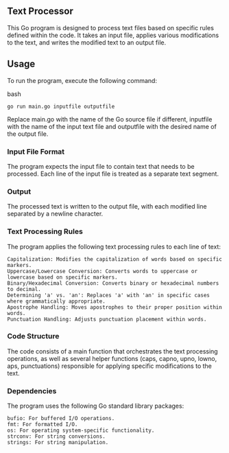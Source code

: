 ## Text Processor

This Go program is designed to process text files based on specific rules defined within the code. It takes an input file, applies various modifications to the text, and writes the modified text to an output file.
## Usage

To run the program, execute the following command:

bash

```go run main.go inputfile outputfile```

Replace main.go with the name of the Go source file if different, inputfile with the name of the input text file and outputfile with the desired name of the output file.
### Input File Format

The program expects the input file to contain text that needs to be processed. Each line of the input file is treated as a separate text segment.
### Output

The processed text is written to the output file, with each modified line separated by a newline character.
### Text Processing Rules

The program applies the following text processing rules to each line of text:

    Capitalization: Modifies the capitalization of words based on specific markers.
    Uppercase/Lowercase Conversion: Converts words to uppercase or lowercase based on specific markers.
    Binary/Hexadecimal Conversion: Converts binary or hexadecimal numbers to decimal.
    Determining 'a' vs. 'an': Replaces 'a' with 'an' in specific cases where grammatically appropriate.
    Apostrophe Handling: Moves apostrophes to their proper position within words.
    Punctuation Handling: Adjusts punctuation placement within words.

### Code Structure

The code consists of a main function that orchestrates the text processing operations, as well as several helper functions (caps, capno, upno, lowno, aps, punctuations) responsible for applying specific modifications to the text.
### Dependencies

The program uses the following Go standard library packages:

    bufio: For buffered I/O operations.
    fmt: For formatted I/O.
    os: For operating system-specific functionality.
    strconv: For string conversions.
    strings: For string manipulation.
